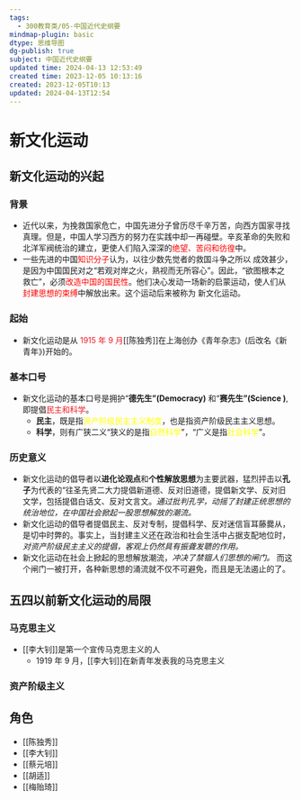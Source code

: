 ```yaml
---
tags:
  - 300教育类/05-中国近代史纲要
mindmap-plugin: basic
dtype: 思维导图
dg-publish: true
subject: 中国近代史纲要
updated time: 2024-04-13 12:53:49
created time: 2023-12-05 10:13:16
created: 2023-12-05T10:13
updated: 2024-04-13T12:54
---
```

# 新文化运动
## 新文化运动的兴起
### 背景
- 近代以来，为挽救国家危亡，中国先进分子曾历尽千辛万苦，向西方国家寻找真理。但是，中国人学习西方的努力在实践中却一再碰壁。辛亥革命的失败和北洋军阀统治的建立，更使人们陷入深深的<font color="#ff0000">绝望、苦闷和彷徨</font>中。
- 一些先进的中国<font color="#ff0000">知识分子</font>认为，以往少数先觉者的救国斗争之所以 成效甚少，是因为中国国民对之“若观对岸之火，熟视而无所容心”。因此，“欲图根本之救亡”，必须<font color="#ff0000">改造中国的国民性</font>。他们决心发动一场新的启蒙运动，使人们从<font color="#ff0000">封建思想的束缚</font>中解放出来。这个运动后来被称为 新文化运动。

### 起始
- 新文化运动是从 <font color=#ed1c24>1915 年 9 月</font>[[陈独秀]]在上海创办《青年杂志》(后改名《新青年》)开始的。

### 基本口号
- 新文化运动的基本口号是拥护“**德先生”(Democracy)** 和“**赛先生”(Science )**, 即提倡<font color=#ed1c24>民主和科学</font>。
	- **民主**，既是指<font color="#ffff00">资产阶级民主主义制度</font>，也是指资产阶级民主主义思想。
	- **科学**，则有广狭二义“狭义的是指<font color="#ffff00">自然科学</font>”，“广义是指<font color="#ffff00">社会科学</font>”。

### 历史意义
- 新文化运动的倡导者以**进化论观点**和**个性解放思想**为主要武器，猛烈抨击以**孔子**为代表的“往圣先贤二大力提倡新道德、反对旧道德，提倡新文学、反对旧文学，包括提倡白话文、反对文言文。*通过批判孔学，动摇了封建正统思想的统治地位，在中国社会掀起一股思想解放的潮流。*
- 新文化运动的倡导者提倡民主、反对专制，提倡科学、反对迷信盲耳藤爨从，是切中时弊的。事实上，当封建主义还在政治和社会生活中占据支配地位时，*对资产阶级民主主义的提倡，客观上仍然具有振聋发聩的作用。*
- 新文化运动在社会上掀起的思想解放潮流，*冲决了禁锢人们思想的闸门。* 而这个闸门一被打开，各种新思想的涌流就不仅不可避免，而且是无法遏止的了。

## 五四以前新文化运动的局限
### 马克思主义
- [[李大钊]]是第一个宣传马克思主义的人
	- 1919 年 9 月，[[李大钊]]在新青年发表我的马克思主义

### 资产阶级主义

## 角色
- [[陈独秀]]
- [[李大钊]]
- [[蔡元培]]
- [[胡适]]
- [[梅贻琦]]
